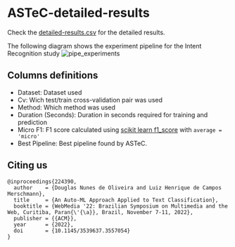 # ASTeC-detailed-results

Check the [detailed-results.csv](detailed-results.csv) for the detailed results.

The following diagram shows the experiment pipeline for the Intent Recognition study
![pipe_experiments](https://user-images.githubusercontent.com/51092246/235915299-d490bb1d-0778-4798-95db-e419acd30fd3.png)


## Columns definitions

- Dataset: Dataset used
- Cv: Wich test/train cross-validation pair was used
- Method: Which method was used
- Duration (Seconds): Duration in seconds required for training and prediction
- Micro F1: F1 score calculated using [scikit learn f1_score](https://scikit-learn.org/stable/modules/generated/sklearn.metrics.f1_score.html) with `average = 'micro'`
- Best Pipeline: Best pipeline found by ASTeC.

## Citing us

```
@inproceedings{224390,
  author    = {Douglas Nunes de Oliveira and Luiz Henrique de Campos Merschmann},
  title     = {An Auto-ML Approach Applied to Text Classification},
  booktitle = {WebMedia '22: Brazilian Symposium on Multimedia and the Web, Curitiba, Paran{\'{\a}}, Brazil, November 7-11, 2022},
  publisher = {{ACM}},
  year      = {2022},
  doi       = {10.1145/3539637.3557054}
}
```
